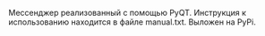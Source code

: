Мессенджер реализованный с помощью PyQT.
Инструкция к использованию находится в файле manual.txt.
Выложен на PyPi.
